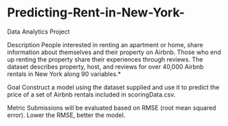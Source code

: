 # Predicting-Rent-in-New-York-
Data Analytics Project

Description
People interested in renting an apartment or home, share information about themselves and their property on Airbnb. Those who end up renting the property share their experiences through reviews. The dataset describes property, host, and reviews for over 40,000 Airbnb rentals in New York along 90 variables.*

Goal
Construct a model using the dataset supplied and use it to predict the price of a set of Airbnb rentals included in scoringData.csv.

Metric
Submissions will be evaluated based on RMSE (root mean squared error). Lower the RMSE, better the model.
